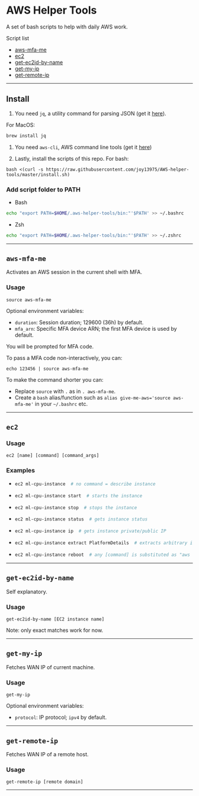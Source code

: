 # AWS Helper Tools
A set of bash scripts to help with daily AWS work.

Script list
* [aws-mfa-me](#aws-mfa-me)
* [ec2](#ec2)
* [get-ec2id-by-name](#get-ec2id-by-name)
* [get-my-ip](#get-my-ip)
* [get-remote-ip](#get-remote-ip)

---

## Install

1. You need `jq`, a utility command for parsing JSON (get it [here](https://stedolan.github.io/jq/download/)).

For MacOS:
```bash
brew install jq
```

1. You need  `aws-cli`, AWS command line tools (get it [here](https://docs.aws.amazon.com/cli/latest/userguide/cli-chap-install.html))

1. Lastly, install the scripts of this repo. For bash:
```shell
bash <(curl -s https://raw.githubusercontent.com/joy13975/AWS-helper-tools/master/install.sh)
```

### Add script folder to PATH
* Bash
```bash
echo "export PATH=$HOME/.aws-helper-tools/bin:"'$PATH' >> ~/.bashrc
```

* Zsh
```bash
echo "export PATH=$HOME/.aws-helper-tools/bin:"'$PATH' >> ~/.zshrc
```


---

## `aws-mfa-me`

Activates an AWS session in the current shell with MFA.


### Usage
```shell
source aws-mfa-me
```

Optional environment variables:
* `duration`: Session duration; 129600 (36h) by default.
* `mfa_arn`: Specific MFA device ARN; the first MFA device is used by default.

You will be prompted for MFA code. 

To pass a MFA code non-interactively, you can:
```shell
echo 123456 | source aws-mfa-me
```

To make the command shorter you can:
* Replace `source` with `.` as in `. aws-mfa-me`.
* Create a `bash` alias/function such as `alias give-me-aws='source aws-mfa-me'` in your `~/.bashrc` etc.

---
## `ec2`

### Usage
`ec2 [name] [command] [command_args]`

### Examples
*   ```bash
    ec2 ml-cpu-instance  # no command = describe instance
    ```
*   ```bash
    ec2 ml-cpu-instance start  # starts the instance
    ```
*   ```bash
    ec2 ml-cpu-instance stop  # stops the instance
    ```
*   ```bash
    ec2 ml-cpu-instance status  # gets instance status
    ```
*   ```bash
    ec2 ml-cpu-instance ip  # gets instance private/public IP
    ```
*   ```bash
    ec2 ml-cpu-instance extract PlatformDetails  # extracts arbitrary instance attribute (find keys from describe command)
    ```
*   ```bash
    ec2 ml-cpu-instance reboot  # any [command] is substituted as "aws ec2 [command]-instances ..."
    ```

---
## `get-ec2id-by-name`

Self explanatory.

### Usage
`get-ec2id-by-name [EC2 instance name]`

Note: only exact matches work for now.

---
## `get-my-ip`

Fetches WAN IP of current machine.

### Usage
`get-my-ip`

Optional environment variables:
* `protocol`: IP protocol; `ipv4` by default.
---

## `get-remote-ip`

Fetches WAN IP of a remote host.

### Usage
`get-remote-ip [remote domain]`

---
